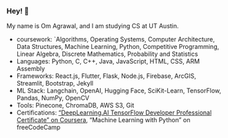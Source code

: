 ### Hey! 👋
My name is Om Agrawal, and I am studying CS at UT Austin. 
- coursework: `Algorithms, Operating Systems, Computer Architecture, Data Structures, Machine Learning, Python, Competitive Programming, Linear Algebra, Discrete Mathematics, Probability and Statistics
- Languages: Python, C, C++, Java, JavaScript, HTML, CSS, ARM Assembly
- Frameworks: React.js, Flutter, Flask, Node.js, Firebase, ArcGIS, Streamlit, Bootstrap, Jekyll
- ML Stack: Langchain, OpenAI, Hugging Face, SciKit-Learn, TensorFlow, Pandas, NumPy, OpenCV
- Tools: Pinecone, ChromaDB, AWS S3, Git
- Certifications: [“DeepLearning.AI TensorFlow Developer Professional Certificate” on Coursera](https://drive.google.com/file/d/1fdXHl5uYvam5Oyq3fcYQz--cadqHbL1y/view?usp=sharing), “Machine Learning with Python” on freeCodeCamp

